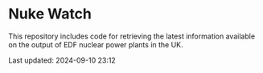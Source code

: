 # Nuke Watch

This repository includes code for retrieving the latest information available on the output of EDF nuclear power plants in the UK.

Last updated: 2024-09-10 23:12